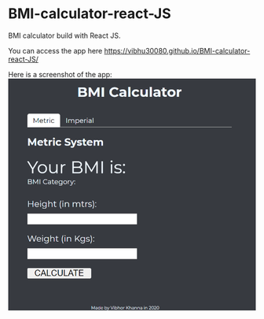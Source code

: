 # BMI-calculator-react-JS
BMI calculator build with React JS.

You can access the app here https://vibhu30080.github.io/BMI-calculator-react-JS/

Here is a screenshot of the app:
![The App...](https://github.com/vibhu30080/BMI-calculator-react-JS/blob/main/Capture.PNG)
